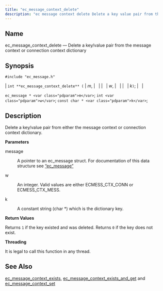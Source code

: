 ```yaml
---
title: "ec_message_context_delete"
description: "ec message context delete Delete a key value pair from the message context or connection context dictionary int ec message context delete m w k ec message m int w const char k Delete a key value pair from either the message context or connection context dictionary message A pointer..."
---
```


<a name="apis.ec_message_context_delete"></a> 
## Name

ec_message_context_delete — Delete a key/value pair from the message context or connection context dictionary

## Synopsis

`#include "ec_message.h"`

| `int **ec_message_context_delete** (` | <var class="pdparam">m</var>, |   |
|   | <var class="pdparam">w</var>, |   |
|   | <var class="pdparam">k</var>`)`; |   |

`ec_message * <var class="pdparam">m</var>`;
`int <var class="pdparam">w</var>`;
`const char * <var class="pdparam">k</var>`;<a name="idp55327552"></a> 
## Description

Delete a key/value pair from either the message context or connection context dictionary.

**<a name="idp55328832"></a> Parameters**

<dl class="variablelist">

<dt>message</dt>

<dd>

A pointer to an ec_message struct. For documentation of this data structure see [“ec_message”](/momentum/3/3-api/structs-ec-message)

</dd>

<dt>w</dt>

<dd>

An integer. Valid values are either ECMESS_CTX_CONN or ECMESS_CTX_MESS.

</dd>

<dt>k</dt>

<dd>

A constant string (char *) which is the dictionary key.

</dd>

</dl>

**<a name="idp55335936"></a> Return Values**

Returns `1` if the key existed and was deleted. Returns `0` if the key does not exist.

**<a name="idp55337776"></a> Threading**

It is legal to call this function in any thread.

<a name="idp55338880"></a> 
## See Also

[ec_message_context_exists](/momentum/3/3-api/apis-ec-message-context-exists), [ec_message_context_exists_and_get](/momentum/3/3-api/apis-ec-message-context-exists-and-get) and [ec_message_context_set](/momentum/3/3-api/apis-ec-message-context-set)